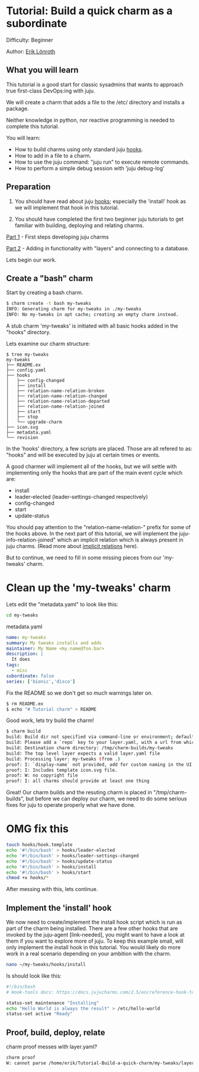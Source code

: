 # Tutorial: Build a quick charm as a subordinate

Difficulty: Beginner

Author: [Erik Lönroth](http://eriklonroth.wordpress.com)

## What you will learn
This tutorial is a good start for classic sysadmins that wants to approach true first-class DevOps:ing with juju.

We will create a charm that adds a file to the /etc/ directory and installs a package.

Neither knowledge in python, nor reactive programming is needed to complete this tutorial.

You will learn:

* How to build charms using only standard juju [hooks].
* How to add in a file to a charm.
* How to use the juju command: "juju run" to execute remote commands.
* How to perform a simple debug session with 'juju debug-log'

## Preparation
1. You should have read about juju [hooks]; especially the 'install' hook as we will implement that hook in this tutorial.

2. You should have completed the first two beginner juju tutorials to get familiar with building, deploying and relating charms.

[Part 1] - First steps developing juju charms

[Part 2] - Adding in functionality with "layers" and connecting to a database.

Lets begin our work.

## Create a "bash" charm
Start by creating a bash charm.

```bash
$ charm create -t bash my-tweaks
INFO: Generating charm for my-tweaks in ./my-tweaks
INFO: No my-tweaks in apt cache; creating an empty charm instead.
```

A stub charm 'my-tweaks' is initiated with all basic hooks added in the "hooks" directory.

Lets examine our charm structure:
```
$ tree my-tweaks
my-tweaks
├── README.ex
├── config.yaml
├── hooks
│   ├── config-changed
│   ├── install
│   ├── relation-name-relation-broken
│   ├── relation-name-relation-changed
│   ├── relation-name-relation-departed
│   ├── relation-name-relation-joined
│   ├── start
│   ├── stop
│   └── upgrade-charm
├── icon.svg
├── metadata.yaml
└── revision
```
In the 'hooks' directory, a few scripts are placed. Those are all refered to as: "hooks" and will be executed by juju at certain times or events.

A good charmer will implement all of the hooks, but we will settle with implementing only the hooks that are part of the main event cycle which are:

* install
* leader-elected (leader-settings-changed respectively)
* config-changed
* start
* update-status

You should pay attention to the "relation-name-relation-" prefix for some of the hooks above. In the next part of this tutorial, we will implement the juju-info-relation-joined" which an implicit relation which is always present in juju charms. (Read more about [implicit relations] here).

But to continue, we need to fill in some missing pieces from our 'my-tweaks' charm.

# Clean up the 'my-tweaks' charm
Lets edit the "metadata.yaml" to look like this:
```bash
cd my-tweaks
```
metadata.yaml
```yaml
name: my-tweaks
summary: My tweaks installs and adds
maintainer: My Name <my.name@foo.bar>
description: |
  It does
tags:
  - misc
subordinate: false
series: ['bionic','disco']

```
Fix the README so we don't get so much warnings later on.
```bash
$ rm README.ex
$ echo "# Tutorial charm" > README
```
Good work, lets try build the charm!
```bash
$ charm build
build: Build dir not specified via command-line or environment; defaulting to /tmp/charm-builds
build: Please add a `repo` key to your layer.yaml, with a url from which your layer can be cloned.
build: Destination charm directory: /tmp/charm-builds/my-tweaks
build: The top level layer expects a valid layer.yaml file
build: Processing layer: my-tweaks (from .)
proof: I: `display-name` not provided, add for custom naming in the UI
proof: I: Includes template icon.svg file.
proof: W: no copyright file
proof: I: all charms should provide at least one thing
```
Great! Our charm builds and the resuting charm is placed in "/tmp/charm-builds", but before we can deploy our charm, we need to do some serious fixes for juju to operate properly what we have done.

# OMG fix this
```bash
touch hooks/hook.template
echo '#!/bin/bash' > hooks/leader-elected
echo '#!/bin/bash' > hooks/leader-settings-changed
echo '#!/bin/bash' > hooks/update-status
echo '#!/bin/bash' > hooks/install
echo '#!/bin/bash' > hooks/start
chmod +x hooks/*
```
After messing with this, lets continue.

## Implement the 'install' hook
We now need to create/implement the install hook script which is run as part of the charm being installed. There are a few other hooks that are invoked by the juju-agent [link-needed], you might want to have a look at them if you want to explore more of juju. To keep this example small, will only implement the install hook in this tutorial. You would likely do more work in a real scenario depending on your ambition with the charm.
```bash
nano ~/my-tweaks/hooks/install
```
Is should look like this:
```bash
#!/bin/bash
# Hook-tools docs: https://docs.jujucharms.com/2.5/en/reference-hook-tools

status-set maintenance "Installing"
echo "Hello World is always the result" > /etc/hello-world
status-set active "Ready"
```
## Proof, build, deploy, relate
charm proof messes with layer.yaml?
```bash
charm proof
W: cannot parse /home/erik/Tutorial-Build-a-quick-charm/my-tweaks/layer.yaml: 'NoneType' object has no attribute 'get'
```
[hooks]: https://docs.jujucharms.com/2.5/en/authors-charm-hooks
[part 1]: https://discourse.jujucharms.com/t/tutorial-charm-development-beginner-part-1
[part 2]: https://discourse.jujucharms.com/t/tutorial-charm-development-beginner-part-2
[implicit relations]: https://docs.jujucharms.com/2.5/en/authors-relations#implicit-relations
[juju-info]: https://github.com/juju-solutions/interface-juju-info
